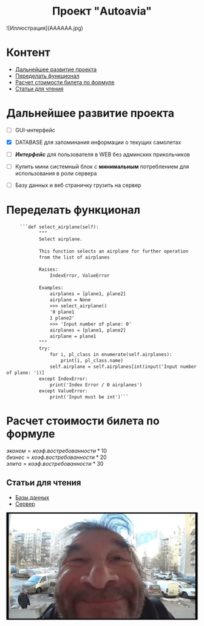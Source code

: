 <h1 align="center">Проект "Autoavia"</h1>
![Иллюстрация](AAAAAA.jpg)

# Контент

- [Дальнейшее развитие проекта](#дальнейшее-развитие-проекта)
- [Переделать функционал](#переделать-функционал)
- [Расчет стоимости билета по формуле](#расчет-стоимости-билета-по-формуле)
- [Статьи для чтения](#статьи-для-чтения)


# Дальнейшее развитие проекта

* [ ] GUI-интерфейс
* [x] DATABASE для запоминания информации о текущих самолетах
* [ ] **_Интерфейс_** для пользователя в WEB без админских прикольчиков
* [ ] Купить мини системный блок с **минимальным** потреблением для использования в роли сервера
* [ ] Базу данных и веб страничку грузить на сервер


# Переделать функционал
         ```def select_airplane(self):
                """
                Select airplane.

                This function selects an airplane for further operation
                from the list of airplanes

                Raises:
                    IndexError, ValueError

                Examples:
                    airplanes = [plane1, plane2]
                    airplane = None
                    >>> select_airplane()
                    '0 plane1
                    1 plane2'
                    >>> 'Input number of plane: 0'
                    airplanes = [plane1, plane2]
                    airplane = plane1
                """
                try:
                    for i, pl_class in enumerate(self.airplanes):
                        print(i, pl_class.name)
                    self.airplane = self.airplanes[int(input('Input number of plane: '))]
                except IndexError:
                    print('Index Error / 0 airplanes')
                except ValueError:
                    print('Input must be int')```

# Расчет стоимости билета по формуле

$`эконом = коэф.востребованности * 10`$<br>
$`бизнес = коэф.востребованности * 20`$<br>
$`элита = коэф.востребованности * 30`$

## Статьи для чтения

- [Базы данных](https://habr.com/ru/companies/amvera/articles/754702/)
- [Сервер](https://habr.com/ru/articles/724650/)

![Иллюстрация](smileface.jpg)
